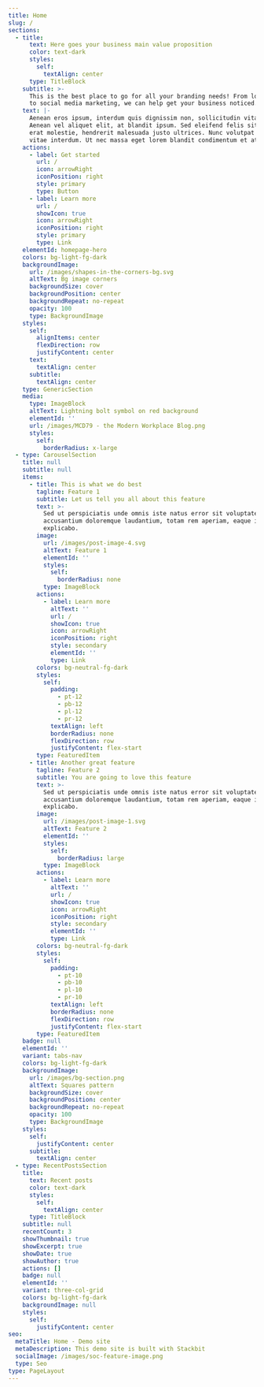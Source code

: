 ```yaml
---
title: Home
slug: /
sections:
  - title:
      text: Here goes your business main value proposition
      color: text-dark
      styles:
        self:
          textAlign: center
      type: TitleBlock
    subtitle: >-
      This is the best place to go for all your branding needs! From logo design
      to social media marketing, we can help get your business noticed.
    text: |-
      Aenean eros ipsum, interdum quis dignissim non, sollicitudin vitae nisl.
      Aenean vel aliquet elit, at blandit ipsum. Sed eleifend felis sit amet
      erat molestie, hendrerit malesuada justo ultrices. Nunc volutpat at erat
      vitae interdum. Ut nec massa eget lorem blandit condimentum et at risus.
    actions:
      - label: Get started
        url: /
        icon: arrowRight
        iconPosition: right
        style: primary
        type: Button
      - label: Learn more
        url: /
        showIcon: true
        icon: arrowRight
        iconPosition: right
        style: primary
        type: Link
    elementId: homepage-hero
    colors: bg-light-fg-dark
    backgroundImage:
      url: /images/shapes-in-the-corners-bg.svg
      altText: Bg image corners
      backgroundSize: cover
      backgroundPosition: center
      backgroundRepeat: no-repeat
      opacity: 100
      type: BackgroundImage
    styles:
      self:
        alignItems: center
        flexDirection: row
        justifyContent: center
      text:
        textAlign: center
      subtitle:
        textAlign: center
    type: GenericSection
    media:
      type: ImageBlock
      altText: Lightning bolt symbol on red background
      elementId: ''
      url: /images/MCD79 - the Modern Workplace Blog.png
      styles:
        self:
          borderRadius: x-large
  - type: CarouselSection
    title: null
    subtitle: null
    items:
      - title: This is what we do best
        tagline: Feature 1
        subtitle: Let us tell you all about this feature
        text: >-
          Sed ut perspiciatis unde omnis iste natus error sit voluptatem
          accusantium doloremque laudantium, totam rem aperiam, eaque ipsa quae.
          explicabo.
        image:
          url: /images/post-image-4.svg
          altText: Feature 1
          elementId: ''
          styles:
            self:
              borderRadius: none
          type: ImageBlock
        actions:
          - label: Learn more
            altText: ''
            url: /
            showIcon: true
            icon: arrowRight
            iconPosition: right
            style: secondary
            elementId: ''
            type: Link
        colors: bg-neutral-fg-dark
        styles:
          self:
            padding:
              - pt-12
              - pb-12
              - pl-12
              - pr-12
            textAlign: left
            borderRadius: none
            flexDirection: row
            justifyContent: flex-start
        type: FeaturedItem
      - title: Another great feature
        tagline: Feature 2
        subtitle: You are going to love this feature
        text: >-
          Sed ut perspiciatis unde omnis iste natus error sit voluptatem
          accusantium doloremque laudantium, totam rem aperiam, eaque ipsa quae.
          explicabo.
        image:
          url: /images/post-image-1.svg
          altText: Feature 2
          elementId: ''
          styles:
            self:
              borderRadius: large
          type: ImageBlock
        actions:
          - label: Learn more
            altText: ''
            url: /
            showIcon: true
            icon: arrowRight
            iconPosition: right
            style: secondary
            elementId: ''
            type: Link
        colors: bg-neutral-fg-dark
        styles:
          self:
            padding:
              - pt-10
              - pb-10
              - pl-10
              - pr-10
            textAlign: left
            borderRadius: none
            flexDirection: row
            justifyContent: flex-start
        type: FeaturedItem
    badge: null
    elementId: ''
    variant: tabs-nav
    colors: bg-light-fg-dark
    backgroundImage:
      url: /images/bg-section.png
      altText: Squares pattern
      backgroundSize: cover
      backgroundPosition: center
      backgroundRepeat: no-repeat
      opacity: 100
      type: BackgroundImage
    styles:
      self:
        justifyContent: center
      subtitle:
        textAlign: center
  - type: RecentPostsSection
    title:
      text: Recent posts
      color: text-dark
      styles:
        self:
          textAlign: center
      type: TitleBlock
    subtitle: null
    recentCount: 3
    showThumbnail: true
    showExcerpt: true
    showDate: true
    showAuthor: true
    actions: []
    badge: null
    elementId: ''
    variant: three-col-grid
    colors: bg-light-fg-dark
    backgroundImage: null
    styles:
      self:
        justifyContent: center
seo:
  metaTitle: Home - Demo site
  metaDescription: This demo site is built with Stackbit
  socialImage: /images/soc-feature-image.png
  type: Seo
type: PageLayout
---
```

